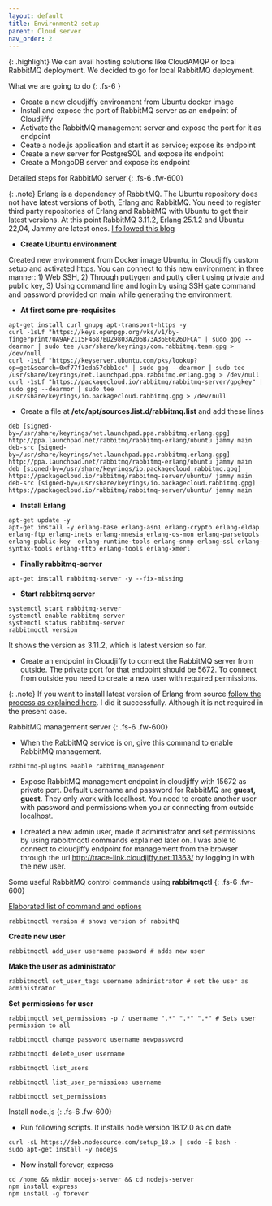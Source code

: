 ```yaml
---
layout: default
title: Environment2 setup
parent: Cloud server
nav_order: 2
---
```


{: .highlight}
We can avail hosting solutions like CloudAMQP or local RabbitMQ deployment. We decided to go for local RabbitMQ deployment.

What we are going to do
{: .fs-6 }
- Create a new cloudjiffy environment from Ubuntu docker image
- Install and expose the port of RabbitMQ server as an endpoint of Cloudjiffy
- Activate the RabbitMQ management server and expose the port for it as endpoint
- Ceate a node.js application and start it as service; expose its endpoint
- Create a new server for PostgreSQL and expose its endpoint
- Create a MongoDB server and expose its endpoint

Detailed steps for RabbitMQ server
{: .fs-6 .fw-600}

{: .note}
Erlang is a dependency of RabbitMQ. The Ubuntu repository does not have latest versions of both, Erlang and RabbitMQ. You need to register third party repositories of Erlang and RabbitMQ with Ubuntu to get their latest versions. At this point RabbitMQ 3.11.2, Erlang 25.1.2 and Ubuntu 22,04, Jammy are latest ones. [I followed this blog](https://www.cherryservers.com/blog/how-to-install-and-start-using-rabbitmq-on-ubuntu-22-04)

- **Create Ubuntu environment**

Created new environment from Docker image Ubuntu, in Cloudjiffy custom setup and activated https. You can connect to this new environment in three manner: 1) Web SSH, 2) Through puttygen and putty client using private and public key, 3) Using command line and login by using SSH gate command and password provided on main while generating the environment.

- **At first some pre-requisites**
```
apt-get install curl gnupg apt-transport-https -y
curl -1sLf "https://keys.openpgp.org/vks/v1/by-fingerprint/0A9AF2115F4687BD29803A206B73A36E6026DFCA" | sudo gpg --dearmor | sudo tee /usr/share/keyrings/com.rabbitmq.team.gpg > /dev/null
curl -1sLf "https://keyserver.ubuntu.com/pks/lookup?op=get&search=0xf77f1eda57ebb1cc" | sudo gpg --dearmor | sudo tee /usr/share/keyrings/net.launchpad.ppa.rabbitmq.erlang.gpg > /dev/null
curl -1sLf "https://packagecloud.io/rabbitmq/rabbitmq-server/gpgkey" | sudo gpg --dearmor | sudo tee /usr/share/keyrings/io.packagecloud.rabbitmq.gpg > /dev/null
```
- Create a file at **/etc/apt/sources.list.d/rabbitmq.list** and add these lines
```
deb [signed-by=/usr/share/keyrings/net.launchpad.ppa.rabbitmq.erlang.gpg] http://ppa.launchpad.net/rabbitmq/rabbitmq-erlang/ubuntu jammy main
deb-src [signed-by=/usr/share/keyrings/net.launchpad.ppa.rabbitmq.erlang.gpg] http://ppa.launchpad.net/rabbitmq/rabbitmq-erlang/ubuntu jammy main
deb [signed-by=/usr/share/keyrings/io.packagecloud.rabbitmq.gpg] https://packagecloud.io/rabbitmq/rabbitmq-server/ubuntu/ jammy main
deb-src [signed-by=/usr/share/keyrings/io.packagecloud.rabbitmq.gpg] https://packagecloud.io/rabbitmq/rabbitmq-server/ubuntu/ jammy main
```
- **Install Erlang**
```
apt-get update -y
apt-get install -y erlang-base erlang-asn1 erlang-crypto erlang-eldap erlang-ftp erlang-inets erlang-mnesia erlang-os-mon erlang-parsetools erlang-public-key  erlang-runtime-tools erlang-snmp erlang-ssl erlang-syntax-tools erlang-tftp erlang-tools erlang-xmerl
```

- **Finally rabbitmq-server**
```
apt-get install rabbitmq-server -y --fix-missing
```
- **Start rabbitmq server**
```
systemctl start rabbitmq-server
systemctl enable rabbitmq-server
systemctl status rabbitmq-server
rabbitmqctl version
```
It shows the version as 3.11.2, which is latest version so far.

- Create an endpoint in Cloudjiffy to connect the RabbitMQ server from outside. The private port for that endpoint should be 5672. To connect from outside you need to create a new user with required permissions.

{: .note}
If you want to install latest version of Erlang from source [follow the process as explained here](../erlang-build-from-source). I did it successfully. Although it is not required in the present case.

RabbitMQ management server
{: .fs-6 .fw-600}

- When the RabbitMQ service is on, give this command to enable RabbitMQ management.
```
rabbitmq-plugins enable rabbitmq_management
```
- Expose RabbitMQ management endpoint in cloudjiffy with 15672 as private port. Default username and password for RabbitMQ are **guest, guest**. They only work with localhost. You need to create another user with password and permissions when you ar connecting from outside localhost.

- I created a new admin user, made it administrator and set permissions by using rabbitmqctl commands explained later on. I was able to connect to cloudjiffy endpoint for management from the browser through the url <http://trace-link.cloudjiffy.net:11363/> by logging in with the new user.

Some useful RabbitMQ control commands using **rabbitmqctl**
{: .fs-6 .fw-600}

[Elaborated list of command and options](https://www.rabbitmq.com/rabbitmqctl.8.html#set_user_tags)

`rabbitmqctl version # shows version of rabbitMQ`

**Create new user**

`rabbitmqctl add_user username password # adds new user`

**Make the user as administrator**

`rabbitmqctl set_user_tags username administrator # set the user as administrator`

**Set permissions for user**

`rabbitmqctl set_permissions -p / username ".*" ".*" ".*" # Sets user permission to all`

`rabbitmqctl change_password username newpassword`

`rabbitmqctl delete_user username`

`rabbitmqctl list_users`

`rabbitmqctl list_user_permissions username`

`rabbitmqctl set_permissions`

Install node.js
{: .fs-6 .fw-600}

- Run following scripts. It installs node version 18.12.0 as on date
```
curl -sL https://deb.nodesource.com/setup_18.x | sudo -E bash -
sudo apt-get install -y nodejs            
```
- Now install forever, express
```
cd /home && mkdir nodejs-server && cd nodejs-server
npm install express
npm install -g forever
```

